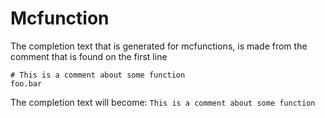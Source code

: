 # Mcfunction

The completion text that is generated for mcfunctions, is made from the comment that is found on the first line

```mcfunction
# This is a comment about some function
foo.bar
```

The completion text will become: `This is a comment about some function`
